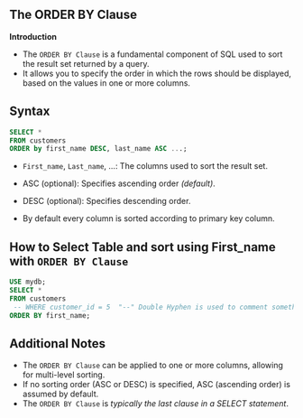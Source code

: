## The ORDER BY Clause

**Introduction**
- The `ORDER BY Clause` is a fundamental component of SQL used to sort the result set returned by a query.
- It allows you to specify the order in which the rows should be displayed, based on the values in one or more columns.

## Syntax

 ```sql
 SELECT * 
 FROM customers 
 ORDER by first_name DESC, last_name ASC ...;
 ```
- `First_name`, `Last_name`, ...: The columns used to sort the result set.
- ASC (optional): Specifies ascending order *(default)*.
- DESC (optional): Specifies descending order.
  
- By default every column is sorted according to primary key column.

## How to Select Table and sort using First_name with `ORDER BY Clause`

 ```sql
 USE mydb;
 SELECT * 
 FROM customers
  -- WHERE customer_id = 5  "--" Double Hyphen is used to comment something.
 ORDER BY first_name;
 ```
## Additional Notes
- The `ORDER BY Clause` can be applied to one or more columns, allowing for multi-level sorting.
- If no sorting order (ASC or DESC) is specified, ASC (ascending order) is assumed by default.
- The `ORDER BY Clause` is *typically the last clause in a SELECT statement*.

 

